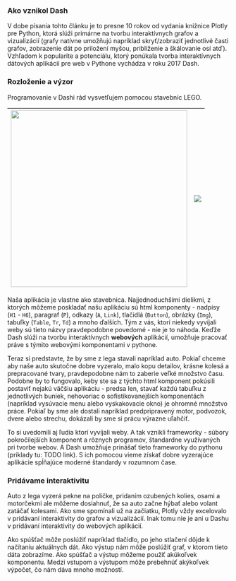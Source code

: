 ### Ako vznikol Dash
V dobe písania tohto článku je to presne 10 rokov od vydania knižnice Plotly pre Python, ktorá slúži primárne na tvorbu interaktívnych grafov a vizualizácií (grafy natívne umožňujú napríklad skryť/zobraziť jednotlivé časti grafov, zobrazenie dát po priložení myšou, priblíženie a škálovanie osí atď). Vzhľadom k popularite a potenciálu, ktorý ponúkala tvorba interaktívnych dátových aplikácií pre web v Pythone vychádza v roku 2017 Dash.

### Rozloženie a výzor
Programovanie v Dashi rád vysvetľujem pomocou stavebníc LEGO.

<img src="https://i.ibb.co/sKPT9rV/lego-van-gogh.png" width="400px">  |  <img src="https://media2.giphy.com/media/yoJC2MD0BBbw68Oht6/giphy.gif?cid=ecf05e47x1xhnq4vgdcdv9pskpjm90nnq099zziarjvrtf49&ep=v1_gifs_search&rid=giphy.gif&ct=g"/>
:-------------------------:|:-------------------------:

Naša aplikácia je vlastne ako stavebnica. Najjednoduchšími dielikmi, z ktorých môžeme poskladať našu aplikáciu sú html komponenty - nadpisy (`H1` - `H6`), paragraf (`P`), odkazy (`A`, `Link`), tlačidlá (`Button`), obrázky (`Img`), tabuľky (`Table`, `Tr`, `Td`) a mnoho ďalších. Tým z vás, ktorí niekedy vyvíjali weby sú tieto názvy pravdepodobne povedomé - nie je to náhoda. Keďže Dash slúži na tvorbu interaktívnych **webových** aplikácií, umožňuje pracovať práve s týmito webovými komponentami v pythone.

Teraz si predstavte, že by sme z lega stavali napríklad auto. Pokiaľ chceme aby naše auto skutočne dobre vyzeralo, malo kopu detailov, krásne kolesá a prepracované tvary, pravdepodobne nám to zaberie veľké množstvo času. Podobne by to fungovalo, keby ste sa z týchto html komponent pokúsili postaviť nejakú väčšiu aplikáciu - predsa len, stavať každú tabuľku z jednotlivých buniek, nehovoriac o sofistikovanejších komponentách (napríklad vysúvacie menu alebo vyskakovacie okno) je ohromné množstvo práce. Pokiaľ by sme ale dostali napríklad predpripravený motor, podvozok, dvere alebo strechu, dokázali by sme si prácu výrazne uľahčiť.

To si uvedomili aj ľudia ktorí vyvíjali weby. A tak vznikli frameworky - súbory pokročilejších komponent a rôznych programov, štandardne využívaných pri tvorbe webov. A Dash umožňuje prinášať tieto frameworky do pythonu (príklady tu: TODO link). S ich pomocou vieme získať dobre vyzerajúce aplikácie spĺňajúce moderné štandardy v rozumnom čase.

### Pridávame interaktivitu
Auto z lega vyzerá pekne na poličke, pridaním ozubených kolies, osami a motorčekmi ale môžeme dosiahnuť, že sa auto začne hýbať alebo volant zatáčať kolesami. Ako sme spomínali už na začiatku, Plotly vždy excelovalo v pridávaní interaktivity do grafov a vizualizácií. Inak tomu nie je ani u Dashu v pridávaní interaktivity do webových aplikácií. 

Ako spúšťač môže poslúžiť napríklad tlačidlo, po jeho stlačení dôjde k načítaniu aktuálnych dát. Ako výstup nám môže poslúžiť graf, v ktorom tieto dáta zobrazíme. Ako spúšťač a výstup môžeme použiť akúkoľvek komponentu. Medzi vstupom a výstupom môže prebehnúť akýkoľvek výpočet, čo nám dáva mnoho možností. 
